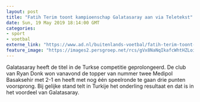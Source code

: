 ```yaml
---
layout: post
title: "Fatih Terim toont kampioenschap Galatasaray aan via Teletekst"
date: Sun, 19 May 2019 18:14:00 GMT
categories: 
- sport 
- voetbal 
externe_link: "https://www.ad.nl/buitenlands-voetbal/fatih-terim-toont-kampioenschap-galatasaray-aan-via-teletekst~a9e823dd/"
feature_image: "https://images2.persgroep.net/rcs/gVx8NaNqIkafcWhtHZLoi5PEByM/diocontent/148784364/_fitwidth/400/?appId=21791a8992982cd8da851550a453bd7f&quality=0.7"
---
```


Galatasaray heeft de titel in de Turkse competitie geprolongeerd. De club van Ryan Donk won vanavond de topper van nummer twee Medipol Basaksehir met 2-1 en heeft met nog één speelronde te gaan drie punten voorsprong. Bij gelijke stand telt in Turkije het onderling resultaat en dat is in het voordeel van Galatasaray.
